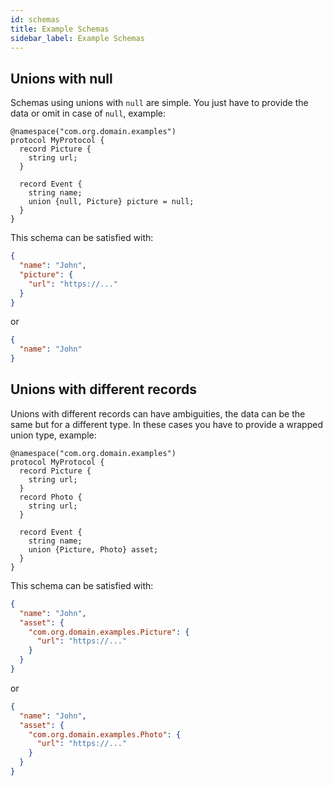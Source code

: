 ```yaml
---
id: schemas
title: Example Schemas
sidebar_label: Example Schemas
---
```


## Unions with null

Schemas using unions with `null` are simple. You just have to provide the data or omit in case of `null`, example:

```avdl
@namespace("com.org.domain.examples")
protocol MyProtocol {
  record Picture {
    string url;
  }

  record Event {
    string name;
    union {null, Picture} picture = null;
  }
}
```

This schema can be satisfied with:

```JSON
{
  "name": "John",
  "picture": {
    "url": "https://..."
  }
}
```

or

```JSON
{
  "name": "John"
}
```

## Unions with different records

Unions with different records can have ambiguities, the data can be the same but for a different type. In these cases you have to provide a wrapped union type, example:

```avdl
@namespace("com.org.domain.examples")
protocol MyProtocol {
  record Picture {
    string url;
  }
  record Photo {
    string url;
  }

  record Event {
    string name;
    union {Picture, Photo} asset;
  }
}
```

This schema can be satisfied with:

```JSON
{
  "name": "John",
  "asset": {
    "com.org.domain.examples.Picture": {
      "url": "https://..."
    }
  }
}
```

or

```JSON
{
  "name": "John",
  "asset": {
    "com.org.domain.examples.Photo": {
      "url": "https://..."
    }
  }
}
```
